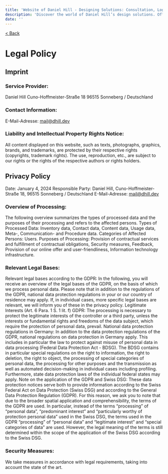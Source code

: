 ```yaml
---
title: 'Website of Daniel Hill - Designing Solutions: Consultation, Logos, UI/UX, Software Development.'
description: 'Discover the world of Daniel Hill’s design solutions. Offering consultation, logo creation, UI/UX design, and software development services tailored to your needs. Explore my site to see how I can transform your ideas into reality.'
date: ''
---
```


[< Back](/)

# Legal Policy

## Imprint

### Service Provider:

Daniel Hill
Cuno-Hoffmeister-Straße 18
96515 Sonneberg / Deutschland

### Contact Information:

E-Mail-Adresse: mail@dhill.dev

### Liability and Intellectual Property Rights Notice:

All content displayed on this website, such as texts, photographs, graphics, brands, and trademarks, are protected by their respective rights (copyrights, trademark rights). The use, reproduction, etc., are subject to our rights or the rights of the respective authors or rights holders.

## Privacy Policy

Date: January 4, 2024
Responsible Party: Daniel Hill, Cuno-Hoffmeister-Straße 18, 96515 Sonneberg / Deutschland
E-Mail-Adresse: mail@dhill.dev

### Overview of Processing:

The following overview summarizes the types of processed data and the purposes of their processing and refers to the affected persons. Types of Processed Data: Inventory data, Contact data, Content data, Usage data, Meta-, Communication- and Procedure data. Categories of Affected Persons: Users. Purposes of Processing: Provision of contractual services and fulfillment of contractual obligations, Security measures, Feedback, Provision of our online offer and user-friendliness, Information technology infrastructure.

### Relevant Legal Bases:

Relevant legal bases according to the GDPR: In the following, you will receive an overview of the legal bases of the GDPR, on the basis of which we process personal data. Please note that in addition to the regulations of the GDPR, national data protection regulations in your or our country of residence may apply. If, in individual cases, more specific legal bases are relevant, we will inform you of these in the privacy policy. Legitimate Interests (Art. 6 Para. 1 S. 1 lit. f) GDPR: The processing is necessary to protect the legitimate interests of the controller or a third party, unless the interests or fundamental rights and freedoms of the data subject, which require the protection of personal data, prevail. National data protection regulations in Germany: In addition to the data protection regulations of the GDPR, national regulations on data protection in Germany apply. This includes in particular the law to protect against misuse of personal data in data processing (Federal Data Protection Act - BDSG). The BDSG contains in particular special regulations on the right to information, the right to deletion, the right to object, the processing of special categories of personal data, the processing for other purposes and the transmission as well as automated decision-making in individual cases including profiling. Furthermore, state data protection laws of the individual federal states may apply. Note on the application of the GDPR and Swiss DSG: These data protection notices serve both to provide information according to the Swiss Federal Act on Data Protection (Swiss DSG) and according to the General Data Protection Regulation (GDPR). For this reason, we ask you to note that due to the broader spatial application and comprehensibility, the terms of the GDPR are used. In particular, instead of the terms “processing” of “personal data”, “predominant interest” and “particularly worthy of protection personal data” used in the Swiss DSG, the terms used in the GDPR “processing” of “personal data” and “legitimate interest” and “special categories of data” are used. However, the legal meaning of the terms is still determined within the scope of the application of the Swiss DSG according to the Swiss DSG.

### Security Measures:

We take measures in accordance with legal requirements, taking into account the state of the art. 
